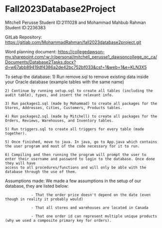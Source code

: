 # Fall2023Database2Project

Mitchell Perusse Student ID:2111028 and Mohammad Mahbub Rahman Student ID:2236383

GitLab Repository: https://gitlab.com/MohammadRahman/fall2023database2project.git

Word planning document: https://collegedawson-my.sharepoint.com/:w:/r/personal/mitchell_perusse1_dawsoncollege_qc_ca/Documents/Database2Tasks.docx?d=w67abb89419df4386a2de42bc752bf033&csf=1&web=1&e=KLN3X5

To setup the database:
	1) Run remove.sql to remove existing data inside your Oracle database (example tables with the same name)

	2) Continue by running setup.sql to create all tables (including the audit table), types, and insert the relevant info.
	
	3) Run packages1.sql (made by Mohammad) to create all packages for the Stores, Addresses, Cities, Customers, Products tables.
	
	4) Run packages2.sql (made by Mitchell) to create all packages for the Orders, Reviews, Warehouses, and Inventory tables.
	
	5) Run triggers.sql to create all triggers for every table (made together).

	5) Once finished, move to java. In java, go to App.java which contains the user program and most of the code necessary for it to run.
	
	6) Compiling and then running the program will prompt the user to enter their username and password to login to the database. Once done they will have 
	access to all procedures/functions and will only be able with the database through the use of them.
	
Assumptions made: We made a few assumptions in the setup of our database, they are listed below:
				
				- That the order price doesn't depend on the date (even though in reality it probably would)
				
				- That all stores and warehouses are located in Canada
				
				- That one order id can represent multiple unique products (why we used a composite primary key for orders).
		
				
				
				